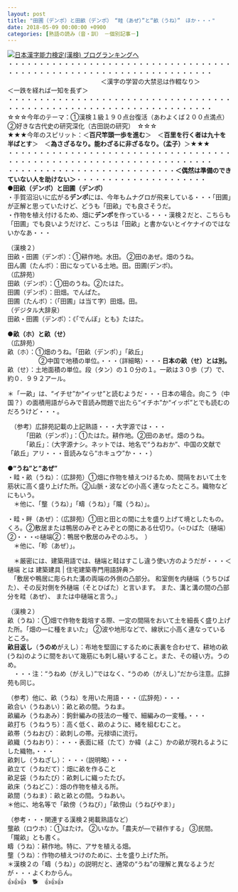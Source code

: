 ```yaml
---
layout: post
title: "田圃（デンポ）と田畝（デンポ）　“畦（あぜ）”と“畝（うね）”　ほか・・・"
date: 2018-05-09 00:00:00 +0900
categories: [熟語の読み（音・訓）　－個別記事－]
---
```


[![](/syuusyuu9701/assets/images/田圃（デンポ）と田畝（デンポ）-“畦（あぜ）”と“畝（うね）”-ほか・・・-br_c_3028_1.gif)](http://blog.with2.net/link.php?1659096:3028 "日本漢字能力検定(漢検) ブログランキングへ")[日本漢字能力検定(漢検) ブログランキングへ](http://blog.with2.net/link.php?1659096:3028)  
・・・・・・・・・・・・・・・・・・・・・・・・・・・・・・・・・・・・・・・・・・・・・・・・・・・・・・・・・・・・・・・・・・・・・  
　　　　　　　　　　　　　　　＜漢字の学習の大禁忌は作輟なり＞　　　　　＜一跌を経れば一知を長ず＞　　　　　  
・・・・・・・・・・・・・・・・・・・・・・・・・・・・・・・・・・・・・・・・・・・・・・・・・・・・・・・・・・・・・・・・・・・・・  
☆☆☆今年のテーマ：①漢検１級１９０点台復活（あわよくば２００点満点）　②好きな古代史の研究深化（古田説の研究）　☆☆☆  
★★★今年のスピリット：＜**百尺竿頭一歩を進む**＞　＜**百里を行く者は九十を半ばとす**＞　＜**為さざるなり。能わざるに非ざるなり。（孟子）**＞★★★  
・・・・・・・・・・・・・・・・・・・・・・・・・・・・・・・・・・・・・・・・・・・・・・・・・・・・・・・・・・・・・・・・・・・・・  
・・・・・・・・・・・・・・・・・・・・・・・・・・・**＜偶然は準備のできていない人を助けない＞**・・・・・・・・・・・・・・・・・・・・・  
**●田畝（デンポ）と田圃（デンポ）**  
・手賀沼沿いに広がる**デンポ**には、今年もムナグロが飛来している・・・「田圃」が正解と思っていたけど、どうも「田畝」でも良さそうだ。  
・作物を植え付けるため、畑に**デンポ**を作っている・・・漢検２だと、こちらも「田圃」でも良いようだけど、こっちは「田畝」と書かないとイケナイのではないかなあ・・・  
  
（漢検２）  
田畝・田圃（デンポ）：①耕作地。水田。 ②田のあぜ。畑のうね。  
田ん圃（たんボ）：田になっている土地。田。田圃(デンポ)。  
（広辞苑）  
田畝（デンポ）：①田のうね。②たはた。  
田圃（デンポ）：田畑。でんぱた。  
田圃（たんボ）：（「田圃」は当て字）田畑。田。  
（デジタル大辞泉）  
田畝・田圃（デンポ）：《「でんぼ」とも》たはた。  
  
**●畝（ホ）と畝（せ）**  
（広辞苑）  
畝（ホ）：①畑のうね。「田畝（デンポ）」「畝丘」  
　　　　　②中国で地積の単位。・・・（詳細略）・・・**日本の畝（せ）とは別。**　  
畝（せ）：土地面積の単位。段（タン）の１０分の１。一畝は３０歩（ブ）で、約０．９９２アール。  
  
＊「一畝」は、“イチせ”か“イッせ”と読むようだ・・・日本の場合。向こう（中国？）の面積用語がらみで音読み問題で出たら“イチホ”か“イッポ”とでも読むのだろうけど・・・。  
  
　（参考）広辞苑記載の上記熟語・・・大字源では・・・  
　　　「田畝（デンポ）」：①たはた。耕作地。②田のあぜ。畑のうね。  
　　　「畝丘」：（大字源ナシ。ネットでは、地名で“うねおか”、中国の文献で「畝丘」アリ・・・音読みなら“ホキュウ”か・・・）  
  
**●“うね”と“あぜ”**  
・畦・畝（うね）：（広辞苑）①畑に作物を植えつけるため、間隔をおいて土を筋状に高く盛り上げた所。②山脈・波などの小高く連なったところ。織物などにもいう。  
　＊他に、「壟（うね）」「疇（うね）」「隴（うね）」。  
  
・畦・畔（あぜ）：（広辞苑）①田と田との間に土を盛り上げて境としたもの。くろ。②敷居または鴨居のみぞとみぞとの間にある仕切り。（➪ひばた（樋端）②・・・➪樋端②：鴨居や敷居のみぞのふち。　）　　  
　＊他に、「畛（あぜ）」。  
  
　＊厳密には、建築用語では、樋端と畦はすこし違う使い方のようだが・・・＜樋端 とは 建築建具 | 住宅建築専門用語辞典＞  
　「敷居や鴨居に彫られた溝の両端の外側の凸部分。 和室側を内樋端（うちひばた）、その反対側を外樋端（そとひばた）と言います。 また、溝と溝の間の凸部分を畦（あぜ）、 または中樋端と言う。」  
  
（漢検２）  
畝（うね）：①畑で作物を栽培する際、一定の間隔をおいて土を細長く盛り上げた所。「畑の―に種をまいた」 ②波や地形などで、線状に小高く連なっているところ。  
**畝目返し**（**うのめ**がえし）：布地を堅固にするために表裏を合わせて、耕地の畝(うね)のように間をおいて幾筋にも刺し縫いすること。また、その縫い方。うのめ。  
　・・・注：“うねめ（がえし）”ではなく、“うのめ（がえし）”だから注意。広辞苑も同じ。  
  
（参考）他に、畝（うね）を用いた用語・・・（広辞苑）・・・  
畝合い（うねあい）：畝と畝の間。うねま。  
畝編み（うねあみ）：鉤針編みの技法の一種で、細編みの一変種。・・・  
畝打ち（うねうち）：高く低く、畝のように、緒を組むむこと。  
畝帯（うねおび）：畝刺しの帯。元禄頃に流行。  
畝織（うねおり）：・・・表面に経（たて）か緯（よこ）かの畝が現れるようにした織物。・・・  
畝刺し（うねざし）：・・・（説明略）・・・  
畝立て（うねだて）：畑に畝を作ること  
畝足袋（うねたび）：畝刺しに織ったたび。  
畝床（うねどこ）：畑の作物を植える所。  
畝間（うねま）：畝と畝との間。うねあい。  
＊他に、地名等で「畝傍（うねび）」「畝傍山（うねびやま）」  
  
（参考・・・関連する漢検２掲載熟語など）  
壟畝（ロウホ）：①はたけ。 ②いなか。「農夫が―で耕作する」 ③民間。　　「隴畝」とも書く。  
疇（うね）：耕作地。特に、アサを植える畑。  
壟（うね）：作物の植えつけのために、土を盛り上げた所。  
＊漢検２の「疇（うね）」の説明だと、通常の“うね”の理解と異なるようだが・・・よくわからん。  
👍👍👍　🐕　👍👍👍